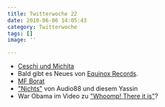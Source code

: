 ```yaml
---
title: Twitterwoche 22
date: 2010-06-06 14:05:43
category: Twitterwoche
tags: []
image: ''

---
```


* [Ceschi und Michita](http://www.youtube.com/watch?v=oaTgEtN7JoA)
* Bald gibt es Neues von [Equinox Records](http://www.facebook.com/permalink.php?story_fbid=126095220744906&id=103757494409).
* [MF Borat](http://www.steadybloggin.com/mf-borat-aka-sacha-baron-cohen-and-mf-doom-the-mask-and-the-moustache-ep/)
* ["Nichts"](http://www.facebook.com/permalink.php?story_fbid=106142139432974&id=407436470561) von Audio88 und diesem Yassin
* War Obama im Video zu ["Whoomp! There it is"](http://www.thedailyswarm.com/headlines0/breaking-was-obama-1993-video-whoomp-there-it/)?

